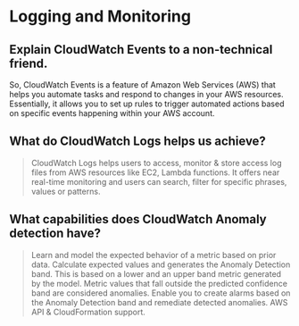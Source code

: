 # Logging and Monitoring

## Explain CloudWatch Events to a non-technical friend.
So, CloudWatch Events is a feature of Amazon Web Services (AWS) that helps you automate tasks and respond to changes in your AWS resources. Essentially, it allows you to set up rules to trigger automated actions based on specific events happening within your AWS account.

## What do CloudWatch Logs helps us achieve?
> CloudWatch Logs helps users to access, monitor & store access log files from AWS resources like EC2, Lambda functions. It offers near real-time monitoring and users can search, filter for specific phrases, values or patterns. 

## What capabilities does CloudWatch Anomaly detection have?
> Learn and model the expected behavior of a metric based on prior data.
> Calculate expected values and generates the Anomaly Detection band.  This is based on a lower and an upper band metric generated by the model. Metric values that fall outside the predicted confidence band are considered anomalies.
> Enable you to create alarms based on the Anomaly Detection band and remediate detected anomalies.
> AWS API & CloudFormation support.